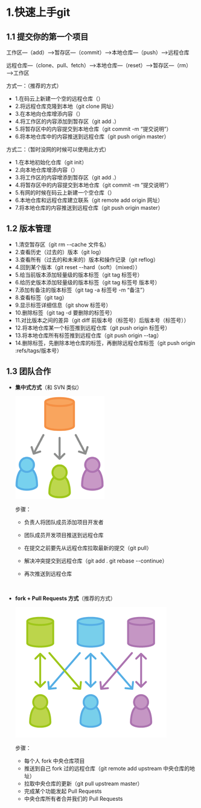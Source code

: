 # 1.快速上手git

## 1.1 提交你的第一个项目

工作区—（add）—>暂存区—（commit）—>本地仓库—（push）—>远程仓库

远程仓库—（clone、pull、fetch）—>本地仓库—（reset）—>暂存区—（rm）—>工作区



方式一：（推荐的方式）

- 1.在码云上新建一个空的远程仓库（）
- 2.将远程仓库克隆到本地（git clone 网址）
- 3.在本地向仓库增添内容（）
- 4.将工作区的内容添加到暂存区（git add .）
- 5.将暂存区中的内容提交到本地仓库（git commit -m “提交说明”）
- 6.将本地仓库中的内容推送到远程仓库（git push origin master）





方式二：（暂时没网的时候可以使用此方式）

- 1.在本地初始化仓库（git init）
- 2.向本地仓库增添内容（）
- 3.将工作区的内容增添到暂存区（git add .）
- 4.将暂存区中的内容提交到本地仓库（git commit -m “提交说明”）
- 5.有网的时候在码云上新建一个空仓库（）
- 6.本地仓库和远程仓库建立联系（git remote add origin 网址）
- 7.将本地仓库的内容推送到远程仓库（git push origin master）



## 1.2 版本管理

- 1.清空暂存区（git rm --cache 文件名）
- 2.查看历史（过去的）版本（git log）
- 3.查看所有（过去的和未来的）版本和操作记录（git reflog）
- 4.回到某个版本（git reset --hard（soft）（mixed））
- 5.给当前版本添加轻量级的版本标签（git tag 标签号）
- 6.给历史版本添加轻量级的版本标签（git tag 标签号 版本号）
- 7.添加有备注的版本标签（git tag -a 标签号 -m “备注”）
- 8.查看标签（git tag）
- 9.显示标签详细信息（git show 标签号）
- 10.删除标签（git tag -d 要删除的标签号）
- 11.对比版本之间的差异（git diff 前版本号（标签号）后版本号（标签号））
- 12.将本地仓库某一个标签推到远程仓库（git push origin 标签号）
- 13.将本地仓库所有标签推到远程仓库（git push origin --tag）
- 14.删除标签，先删除本地仓库的标签，再删除远程仓库标签（git push origin :refs/tags/版本号）


## 1.3 团队合作

- **集中式方式**（和 SVN 类似）

  ![集中式方式](./images/集中式方式.png)

  步骤：

  - 负责人将团队成员添加项目开发者

  - 团队成员开发项目推送到远程仓库

  - 在提交之前要先从远程仓库拉取最新的提交（git pull）

  - 解决冲突提交到远程仓库（git add .      git rebase --continue）

  - 再次推送到远程仓库

    ​

- **fork + Pull Requests 方式**（推荐的方式）

  ![fork pull-requests](./images/fork-pull-requests.png)

  步骤：

  - 每个人 fork 中央仓库项目
  - 推送到自己 fork 过的远程仓库（git remote add upstream 中央仓库的地址）
  - 拉取中央仓库的更新（git pull upstream master）
  - 完成某个功能发起 Pull Requests
  - 中央仓库所有者合并我们的 Pull Requests
